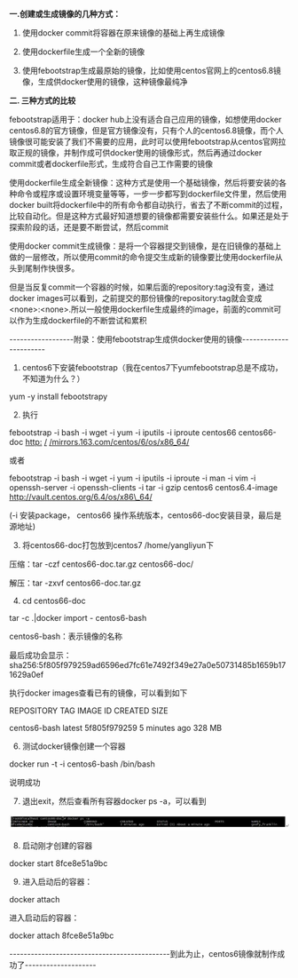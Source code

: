 **一.创建或生成镜像的几种方式：**

1. 使用docker commit将容器在原来镜像的基础上再生成镜像

2. 使用dockerfile生成一个全新的镜像

3. 使用febootstrap生成最原始的镜像，比如使用centos官网上的centos6.8镜像，生成供docker使用的镜像，这种镜像最纯净

**二. 三种方式的比较**

febootstrap适用于：docker hub上没有适合自己应用的镜像，如想使用docker centos6.8的官方镜像，但是官方镜像没有，只有个人的centos6.8镜像，而个人镜像很可能安装了我们不需要的应用，此时可以使用febootstrap从centos官网拉取正规的镜像，并制作成可供docker使用的镜像形式，然后再通过docker commit或者dockerfile形式，生成符合自己工作需要的镜像

使用dockerfile生成全新镜像：这种方式是使用一个基础镜像，然后将要安装的各种命令或程序或设置环境变量等等，一步一步都写到dockerfile文件里，然后使用docker built将dockerfile中的所有命令都自动执行，省去了不断commit的过程，比较自动化。但是这种方式最好知道想要的镜像都需要安装些什么。如果还是处于探索阶段的话，还是要不断尝试，然后commit

使用docker commit生成镜像：是将一个容器提交到镜像，是在旧镜像的基础上做的一层修改，所以使用commit的命令提交生成新的镜像要比使用dockerfile从头到尾制作快很多。

但是当反复commit一个容器的时候，如果后面的repository:tag没有变，通过docker images可以看到，之前提交的那份镜像的repository:tag就会变成&lt;none&gt;:&lt;none&gt;.所以一般使用dockerfile生成最终的image，前面的commit可以作为生成dockerfile的不断尝试和累积

------------------附录：使用febootstrap生成供docker使用的镜像-----------------------

1. centos6下安装febootstrap（我在centos7下yumfebootstrap总是不成功，不知道为什么？）

yum -y install febootstrapy

2. 执行

febootstrap -i bash -i wget -i yum -i iputils -i iproute centos66 centos66-doc  [http:](http://mirrors.163.com/centos/6/os/x86_64/) [/](http://mirrors.163.com/centos/6/os/x86_64/) [/mirrors.163.com/centos/6/os/x86\_64/](http://mirrors.163.com/centos/6/os/x86_64/)

或者

 febootstrap -i bash -i wget -i yum -i iputils -i iproute -i man -i vim -i openssh-server -i openssh-clients -i tar -i gzip  centos6 centos6.4-image http://vault.centos.org/6.4/os/x86\_64/

(-i 安装package， centos66 操作系统版本，centos66-doc安装目录，最后是源地址)

3. 将centos66-doc打包放到centos7 /home/yangliyun下

压缩：tar -czf centos66-doc.tar.gz centos66-doc/

解压：tar -zxvf centos66-doc.tar.gz

4.  cd centos66-doc

tar -c .|docker import - centos6-bash

centos6-bash：表示镜像的名称

最后成功会显示：sha256:5f805f979259ad6596ed7fc61e7492f349e27a0e50731485b1659b171629a0ef

执行docker images查看已有的镜像，可以看到如下

REPOSITORY          TAG                 IMAGE ID            CREATED             SIZE

centos6-bash        latest              5f805f979259        5 minutes ago       328 MB

6. 测试docker镜像创建一个容器

 docker run -t -i centos6-bash /bin/bash

说明成功

7. 退出exit，然后查看所有容器docker ps -a，可以看到

 ![image](https://github.com/p2ptest/docker-p2p-servertest/blob/master/images/13.jpg)

8. 启动刚才创建的容器

docker start 8fce8e51a9bc

9. 进入启动后的容器：

docker attach

进入启动后的容器：

docker attach 8fce8e51a9bc

---------------------------------------------到此为止，centos6镜像就制作成功了--------------------
